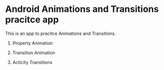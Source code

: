 # Android Animations and Transitions pracitce app
This is an app to pracitce Animations and Transitions. 

1. Property Animation 

2. Transition Animation 

3. Acticity Transitions 
